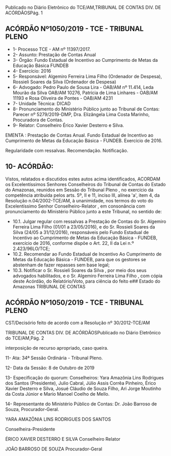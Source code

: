 Publicado  no  Diário  Eletrônico do TCE/AM,TRIBUNAL DE CONTAS DIV. DE ACÓRDÃOSPág. 1

## ACÓRDÃO Nº1050/2019 - TCE - TRIBUNAL PLENO

- 1- Processo TCE - AM nº 11397/2017.
- 2- Assunto: Prestação de Contas Anual
- 3- Órgão: Fundo Estadual de Incentivo ao Cumprimento de Metas da Educação Básica FUNDEB
- 4- Exercício: 2016
- 5- Responsável: Algemiro Ferreira Lima Filho (Ordenador de Despesa), Rossieli Soares da Silva (Ordenador de Despesa)
- 6- Advogado: Pedro Paulo de Sousa Lira - OAB/AM nº 11.414, Leda Mourão da Silva OAB/AM 10276, Patrícia de Lima Linhares - OAB/AM 11193 e Rosa Oliveira de Pontes - OAB/AM 4231
- 7- Unidade Técnica: DICAD
- 8- Pronunciamento  do  Ministério  Público  junto  ao  Tribunal  de  Contas: Parecer  nº 5279/2019-DMP, Dra. Elizângela Lima Costa Marinho, Procuradora de Contas.
- 9- Relator: Conselheiro Érico Xavier Desterro e Silva.

EMENTA : Prestação de Contas Anual. Fundo Estadual de Incentivo ao Cumprimento de Metas da Educação Básica - FUNDEB. Exercício de 2016.

Regularidade com ressalvas. Recomendação. Notificação.

## 10-  ACÓRDÃO:

Vistos, relatados e discutidos estes autos acima identificados, ACORDAM os Excelentíssimos Senhores Conselheiros do Tribunal de Contas do Estado do Amazonas, reunidos em Sessão do Tribunal Pleno , no exercício da competência atribuída pelos arts. 5º, II e 11, inciso III, alínea 'a', item 4, da Resolução n.04/2002-TCE/AM, à unanimidade, nos termos do voto do Excelentíssimo Senhor Conselheiro-Relator , em consonância com pronunciamento do Ministério Público junto a este Tribunal, no sentido de:

- 10.1. Julgar regular com ressalvas a Prestação de Contas do Sr. Algemiro Ferreira Lima Filho (01/01 a 23/05/2016), e do Sr. Rossieli Soares da Silva (24/05  a  31/12/2016),  responsáveis  pelo Fundo  Estadual  de Incentivo  ao  Cumprimento de Metas da Educação Básica - FUNDEB, exercício  de  2016,  conforme  dispõe  o  Art.  22,  II  da  Lei  n.º  2.423/96LO/TCE;
- 10.2. Recomendar ao  Fundo  Estadual  de  Incentivo  Ao  Cumprimento  de Metas  da  Educação  Básica  -  FUNDEB,  para  que  os  gestores  se abstenham de fazer repasses sem base legal;
- 10.3. Notificar o Sr. Rossieli Soares  da Silva , por meio dos seus advogados  habilitados,  e  o Sr.  Algemiro  Ferreira  Lima  Filho ,  com cópia deste Acórdão,  do  Relatório/Voto, para ciência do feito e## Estado do Amazonas TRIBUNAL DE CONTAS

## ACÓRDÃO Nº1050/2019 - TCE - TRIBUNAL PLENO

CST/Decisório feito de acordo com a Resolução nº 30/2012-TCE/AM

TRIBUNAL DE CONTAS DIV. DE ACÓRDÃOSPublicado  no  Diário  Eletrônico do TCE/AM,Pág. 2

interposição de recurso apropriado, caso queira.

11-  Ata: 34ª Sessão Ordinária - Tribunal Pleno.

12-  Data da Sessão: 8 de Outubro de 2019

13-  Especificação  do  quorum: Conselheiros: Yara  Amazônia  Lins  Rodrigues  dos Santos (Presidente), Julio Cabral, Júlio Assis Corrêa Pinheiro, Érico Xavier Desterro e Silva,  Josué  Cláudio  de  Souza  Filho,  Ari  Jorge  Moutinho  da  Costa  Júnior  e  Mario Manoel Coelho de Mello.

14-  Representante  do  Ministério  Público  de  Contas: Dr. João  Barroso  de  Souza, Procurador-Geral.

YARA AMAZÔNIA LINS RODRIGUES DOS SANTOS

Conselheira-Presidente

ÉRICO XAVIER DESTERRO E SILVA Conselheiro Relator

JOÃO BARROSO DE SOUZA Procurador-Geral